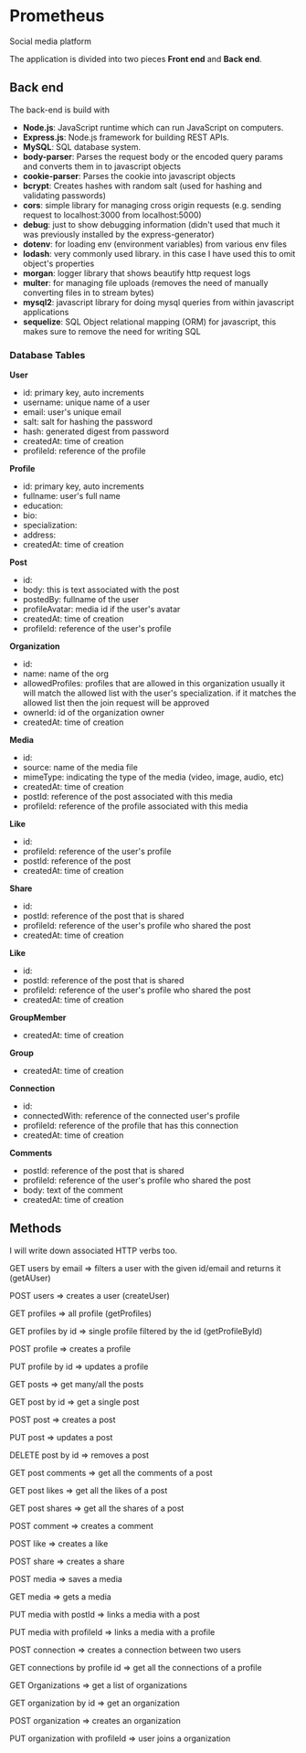 # Prometheus

Social media platform

The application is divided into two pieces **Front end** and **Back end**.

## Back end

The back-end is build with

- **Node.js**: JavaScript runtime which can run JavaScript on computers.
- **Express.js**: Node.js framework for building REST APIs.
- **MySQL**: SQL database system.
- **body-parser**: Parses the request body or the encoded query params and converts them in to javascript objects
- **cookie-parser**: Parses the cookie into javascript objects
- **bcrypt**: Creates hashes with random salt (used for hashing and validating passwords)
- **cors**: simple library for managing cross origin requests (e.g. sending request to localhost:3000 from localhost:5000)
- **debug**: just to show debugging information (didn't used that much it was previously installed by the express-generator)
- **dotenv**: for loading env (environment variables) from various env files
- **lodash**: very commonly used library. in this case I have used this to omit object's properties
- **morgan**: logger library that shows beautify http request logs
- **multer**: for managing file uploads (removes the need of manually converting files in to stream bytes)
- **mysql2**: javascript library for doing mysql queries from within javascript applications
- **sequelize**: SQL Object relational mapping (ORM) for javascript, this makes sure to remove the need for writing SQL

### Database Tables

**User**

- id: primary key, auto increments
- username: unique name of a user
- email: user's unique email
- salt: salt for hashing the password
- hash: generated digest from password
- createdAt: time of creation
- profileId: reference of the profile

**Profile**

- id: primary key, auto increments
- fullname: user's full name
- education:
- bio:
- specialization:
- address:
- createdAt: time of creation

**Post**

- id:
- body: this is text associated with the post
- postedBy: fullname of the user
- profileAvatar: media id if the user's avatar
- createdAt: time of creation
- profileId: reference of the user's profile

**Organization**

- id:
- name: name of the org
- allowedProfiles: profiles that are allowed in this organization usually it will match the allowed list with the user's specialization. if it matches the allowed list then the join request will be approved
- ownerId: id of the organization owner
- createdAt: time of creation

**Media**

- id:
- source: name of the media file
- mimeType: indicating the type of the media (video, image, audio, etc)
- createdAt: time of creation
- postId: reference of the post associated with this media
- profileId: reference of the profile associated with this media

**Like**

- id:
- profileId: reference of the user's profile
- postId: reference of the post
- createdAt: time of creation

**Share**

- id:
- postId: reference of the post that is shared
- profileId: reference of the user's profile who shared the post
- createdAt: time of creation

**Like**

- id:
- postId: reference of the post that is shared
- profileId: reference of the user's profile who shared the post
- createdAt: time of creation

**GroupMember**

- createdAt: time of creation

**Group**

- createdAt: time of creation

**Connection**

- id:
- connectedWith: reference of the connected user's profile
- profileId: reference of the profile that has this connection
- createdAt: time of creation

**Comments**

- postId: reference of the post that is shared
- profileId: reference of the user's profile who shared the post
- body: text of the comment
- createdAt: time of creation

## Methods

I will write down associated HTTP verbs too.

GET users by email => filters a user with the given id/email and returns it (getAUser)

POST users => creates a user (createUser)

GET profiles => all profile (getProfiles)

GET profiles by id => single profile filtered by the id (getProfileById)

POST profile => creates a profile

PUT profile by id => updates a profile

GET posts => get many/all the posts

GET post by id => get a single post

POST post => creates a post

PUT post => updates a post

DELETE post by id => removes a post

GET post comments => get all the comments of a post

GET post likes => get all the likes of a post

GET post shares => get all the shares of a post

POST comment => creates a comment

POST like => creates a like

POST share => creates a share

POST media => saves a media

GET media => gets a media

PUT media with postId => links a media with a post

PUT media with profileId => links a media with a profile

POST connection => creates a connection between two users

GET connections by profile id => get all the connections of a profile

GET Organizations => get a list of organizations

GET organization by id => get an organization

POST organization => creates an organization

PUT organization with profileId => user joins a organization
